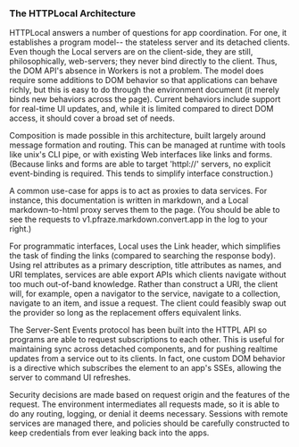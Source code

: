 ### The HTTPLocal Architecture

HTTPLocal answers a number of questions for app coordination. For one, it establishes a program model-- the stateless server and its detached clients. Even though the Local servers are on the client-side, they are still, philosophically, web-servers; they never bind directly to the client. Thus, the DOM API's absence in Workers is not a problem. The model does require some additions to DOM behavior so that applications can behave richly, but this is easy to do through the environment document (it merely binds new behaviors across the page). Current behaviors include support for real-time UI updates, and, while it is limited compared to direct DOM access, it should cover a broad set of needs.

Composition is made possible in this architecture, built largely around message formation and routing. This can be managed at runtime with tools like unix's CLI pipe, or with existing Web interfaces like links and forms. (Because links and forms are able to target 'httpl://' servers, no explicit event-binding is required. This tends to simplify interface construction.)

A common use-case for apps is to act as proxies to data services. For instance, this documentation is written in markdown, and a Local markdown-to-html proxy serves them to the page. (You should be able to see the requests to v1.pfraze.markdown.convert.app in the log to your right.)

For programmatic interfaces, Local uses the Link header, which simplifies the task of finding the links (compared to searching the response body). Using rel attributes as a primary description, title attributes as names, and URI templates, services are able export APIs which clients navigate without too much out-of-band knowledge. Rather than construct a URI, the client will, for example, open a navigator to the service, navigate to a collection, navigate to an item, and issue a request. The client could feasibly swap out the provider so long as the replacement offers equivalent links.

The Server-Sent Events protocol has been built into the HTTPL API so programs are able to request subscriptions to each other. This is useful for maintaining sync across detached components, and for pushing realtime updates from a service out to its clients. In fact, one custom DOM behavior is a directive which subscribes the element to an app's SSEs, allowing the server to command UI refreshes.

Security decisions are made based on request origin and the features of the request. The environment intermediates all requests made, so it is able to do any routing, logging, or denial it deems necessary. Sessions with remote services are managed there, and policies should be carefully constructed to keep credentials from ever leaking back into the apps.